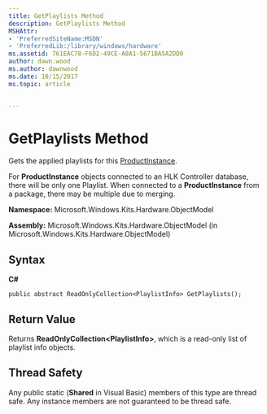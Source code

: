 ```yaml
---
title: GetPlaylists Method
description: GetPlaylists Method
MSHAttr:
- 'PreferredSiteName:MSDN'
- 'PreferredLib:/library/windows/hardware'
ms.assetid: 761EAC78-F6D2-49CE-A8A1-5671BA5A2DD0
author: dawn.wood
ms.author: dawnwood
ms.date: 10/15/2017
ms.topic: article


---
```


# GetPlaylists Method


Gets the applied playlists for this [ProductInstance](productinstance-class.md).

For **ProductInstance** objects connected to an HLK Controller database, there will be only one Playlist. When connected to a **ProductInstance** from a package, there may be multiple due to merging.

**Namespace:** Microsoft.Windows.Kits.Hardware.ObjectModel

**Assembly:** Microsoft.Windows.Kits.Hardware.ObjectModel (in Microsoft.Windows.Kits.Hardware.ObjectModel)

## <span id="Syntax"></span><span id="syntax"></span><span id="SYNTAX"></span>Syntax


**C#**

`public abstract ReadOnlyCollection<PlaylistInfo> GetPlaylists();`

## <span id="Return_Value"></span><span id="return_value"></span><span id="RETURN_VALUE"></span>Return Value


Returns **ReadOnlyCollection&lt;PlaylistInfo&gt;**, which is a read-only list of playlist info objects.

## <span id="Thread_Safety"></span><span id="thread_safety"></span><span id="THREAD_SAFETY"></span>Thread Safety


Any public static (**Shared** in Visual Basic) members of this type are thread safe. Any instance members are not guaranteed to be thread safe.

 

 






